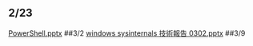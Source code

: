 ## 2/23
[PowerShell.pptx](https://github.com/s108000389/Windows-Server/files/6105093/PowerShell.pptx)
##3/2
[windows sysinternals 技術報告 0302.pptx](https://github.com/s108000389/Windows-Server/files/6105094/windows.sysinternals.0302.pptx)
##3/9
